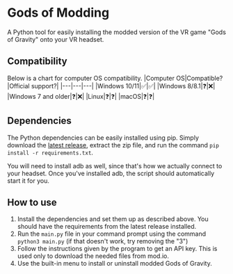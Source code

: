 # Gods of Modding
A Python tool for easily installing the modded version of the VR game "Gods of Gravity" onto your VR headset.

## Compatibility
Below is a chart for computer OS compatibility.
|Computer OS|Compatible?|Official support?|
|---|---|---|
|Windows 10/11|✅|✅|
|Windows 8/8.1|❓|❌|
|Windows 7 and older|❓|❌|
|Linux|❓|❓|
|macOS|❓|❓|

## Dependencies
The Python dependencies can be easily installed using pip. Simply download the [latest release](https://github.com/Masked8bit/Gods-of-Modding/releases/latest), extract the zip file, and run the command `pip install -r requirements.txt`.

You will need to install adb as well, since that's how we actually connect to your headset. Once you've installed adb, the script should automatically start it for you.

## How to use
1. Install the dependencies and set them up as described above. You should have the requirements from the latest release installed.
2. Run the `main.py` file in your command prompt using the command `python3 main.py` (if that doesn't work, try removing the "3")
3. Follow the instructions given by the program to get an API key. This is used only to download the needed files from mod.io.
4. Use the built-in menu to install or uninstall modded Gods of Gravity.
